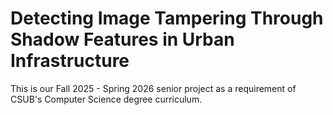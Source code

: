 # Detecting Image Tampering Through Shadow Features in Urban Infrastructure
This is our Fall 2025 - Spring 2026 senior project as a requirement of CSUB's Computer Science degree curriculum.
